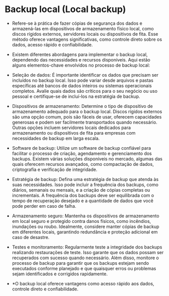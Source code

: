 # Backup local (Local backup)

* Refere-se à prática de fazer cópias de segurança dos dados e armazená-las em dispositivos de armazenamento físico local, como discos rígidos externos, servidores locais ou dispositivos de fita. Esse método oferece vantagens significativas, como controle direto sobre os dados, acesso rápido e confiabilidade.

* Existem diferentes abordagens para implementar o backup local, dependendo das necessidades e recursos disponíveis. Aqui estão alguns elementos-chave envolvidos no processo de backup local:

* Seleção de dados: É importante identificar os dados que precisam ser incluídos no backup local. Isso pode variar desde arquivos e pastas específicas até bancos de dados inteiros ou sistemas operacionais completos. Avalie quais dados são críticos para o seu negócio ou uso pessoal e certifique-se de incluí-los na estratégia de backup.

* Dispositivos de armazenamento: Determine o tipo de dispositivo de armazenamento adequado para o backup local. Discos rígidos externos são uma opção comum, pois são fáceis de usar, oferecem capacidades generosas e podem ser facilmente transportados quando necessário. Outras opções incluem servidores locais dedicados para armazenamento ou dispositivos de fita para empresas com necessidades de backup em larga escala.

* Software de backup: Utilize um software de backup confiável para facilitar o processo de criação, agendamento e gerenciamento dos backups. Existem várias soluções disponíveis no mercado, algumas das quais oferecem recursos avançados, como compactação de dados, criptografia e verificação de integridade.

* Estratégia de backup: Defina uma estratégia de backup que atenda às suas necessidades. Isso pode incluir a frequência dos backups, como diários, semanais ou mensais, e a criação de cópias completas ou incrementais. A frequência dos backups deve ser equilibrada com o tempo de recuperação desejado e a quantidade de dados que você pode perder em caso de falha.

* Armazenamento seguro: Mantenha os dispositivos de armazenamento em local seguro e protegido contra danos físicos, como incêndios, inundações ou roubo. Idealmente, considere manter cópias de backup em diferentes locais, garantindo redundância e proteção adicional em caso de desastre.

* Testes e monitoramento: Regularmente teste a integridade dos backups realizando restaurações de teste. Isso garante que os dados possam ser recuperados com sucesso quando necessário. Além disso, monitore o processo de backup para garantir que os backups estejam sendo executados conforme planejado e que quaisquer erros ou problemas sejam identificados e corrigidos rapidamente.

* *O backup local oferece vantagens como acesso rápido aos dados, controle direto e confiabilidade.